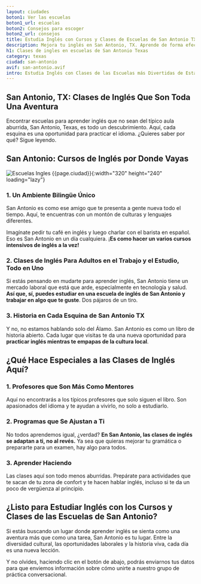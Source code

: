 ```yaml
---
layout: ciudades
boton1: Ver las escuelas
boton1_url: escuelas
boton2: Consejos para escoger
boton2_url: consejos
title: Estudia Inglés con Cursos y Clases de Escuelas de San Antonio TX
description: Mejora tu inglés en San Antonio, TX. Aprende de forma efectiva, diviértete y alcanza tus metas lingüísticas. ¡Da el primer paso hoy y descubre las oportunidades únicas que te esperan!
h1: Clases de ingles en escuelas de San Antonio Texas
category: texas
ciudad: san-antonio
avif: san-antonio.avif
intro: Estudia Inglés con Clases de las Escuelas más Divertidas de Estados Unidos, las de San Antonio
---
```

## San Antonio, TX: Clases de Inglés Que Son Toda Una Aventura

Encontrar escuelas para aprender inglés que no sean del típico aula aburrida, San Antonio, Texas, es todo un descubrimiento. Aquí, cada esquina es una oportunidad para practicar el idioma. ¿Quieres saber por qué? Sigue leyendo.

## San Antonio: Cursos de Inglés por Donde Vayas

![Escuelas Ingles {{page.ciudad}}]({{site.baseurl}}/img/{{page.avif}} "Clases inglés {{page.ciudad|capitalize}}"){:width="320" height="240" loading="lazy"}

### 1. Un Ambiente Bilingüe Único

San Antonio es como ese amigo que te presenta a gente nueva todo el tiempo. Aquí, te encuentras con un montón de culturas y lenguajes diferentes.

Imagínate pedir tu café en inglés y luego charlar con el barista en español. Eso es San Antonio en un día cualquiera. ¡**Es como hacer un varios cursos intensivos de inglés a la vez!**

### 2. Clases de Inglés Para Adultos en el Trabajo y el Estudio, Todo en Uno

Si estás pensando en mudarte para aprender inglés, San Antonio tiene un mercado laboral que está que arde, especialmente en tecnología y salud. **Así que, sí, puedes estudiar en una escuela de inglés de San Antonio y trabajar en algo que te guste**. Dos pájaros de un tiro.

### 3. Historia en Cada Esquina de San Antonio TX

Y no, no estamos hablando solo del Álamo. San Antonio es como un libro de historia abierto. Cada lugar que visitas te da una nueva oportunidad para **practicar inglés mientras te empapas de la cultura local**.

## ¿Qué Hace Especiales a las Clases de Inglés Aquí?

### 1. Profesores que Son Más Como Mentores

Aquí no encontrarás a los típicos profesores que solo siguen el libro. Son apasionados del idioma y te ayudan a vivirlo, no solo a estudiarlo.

### 2. Programas que Se Ajustan a Ti

No todos aprendemos igual, ¿verdad? **En San Antonio, las clases de inglés se adaptan a ti, no al revés.** Ya sea que quieras mejorar tu gramática o prepararte para un examen, hay algo para todos.

### 3. Aprender Haciendo

Las clases aquí son todo menos aburridas. Prepárate para actividades que te sacan de tu zona de confort y te hacen hablar inglés, incluso si te da un poco de vergüenza al principio.

## ¿Listo para Estudiar Inglés con los Cursos y Clases de las Escuelas de San Antonio?

Si estás buscando un lugar donde aprender inglés se sienta como una aventura más que como una tarea, San Antonio es tu lugar. Entre la diversidad cultural, las oportunidades laborales y la historia viva, cada día es una nueva lección.

Y no olvides, haciendo clic en el botón de abajo, podrás enviarnos tus datos para que enviemos información sobre cómo unirte a nuestro grupo de práctica conversacional.
